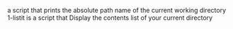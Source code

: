 a script that prints the absolute path name of the current working directory
1-listit is a script that Display the contents list of your current directory
